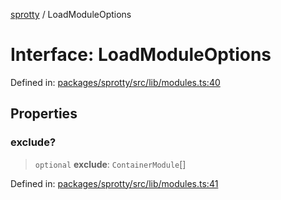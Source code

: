 
[sprotty](../globals) / LoadModuleOptions

# Interface: LoadModuleOptions

Defined in: [packages/sprotty/src/lib/modules.ts:40](https://github.com/eclipse-sprotty/sprotty/blob/f9b2433481cc27a1ac0c92d525a92039ae7f6c76/packages/sprotty/src/lib/modules.ts#L40)

## Properties

### exclude?

> `optional` **exclude**: `ContainerModule`[]

Defined in: [packages/sprotty/src/lib/modules.ts:41](https://github.com/eclipse-sprotty/sprotty/blob/f9b2433481cc27a1ac0c92d525a92039ae7f6c76/packages/sprotty/src/lib/modules.ts#L41)
